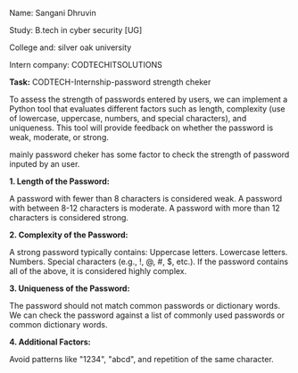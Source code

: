 
Name: Sangani Dhruvin

Study: B.tech in cyber security [UG]

College and: silver oak university

Intern company: CODTECHITSOLUTIONS

**Task:** CODTECH-Internship-password strength cheker


To assess the strength of passwords entered by users, we can implement a Python tool that evaluates different factors such as length, complexity (use of lowercase, uppercase, numbers, and special characters), and uniqueness. This tool will provide feedback on whether the password is weak, moderate, or strong.


mainly password cheker has some factor to check the strength of password inputed by an user.

**1. Length of the Password:**

A password with fewer than 8 characters is considered weak.
A password with between 8-12 characters is moderate.
A password with more than 12 characters is considered strong.

**2. Complexity of the Password:**

A strong password typically contains:
Uppercase letters.
Lowercase letters.
Numbers.
Special characters (e.g., !, @, #, $, etc.).
If the password contains all of the above, it is considered highly complex.

**3. Uniqueness of the Password:**

The password should not match common passwords or dictionary words.
We can check the password against a list of commonly used passwords or common dictionary words.

**4. Additional Factors:**

Avoid patterns like "1234", "abcd", and repetition of the same character.
